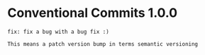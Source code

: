 # Conventional Commits 1.0.0
 ```
fix: fix a bug with a bug fix :)

This means a patch version bump in terms semantic versioning
 ```